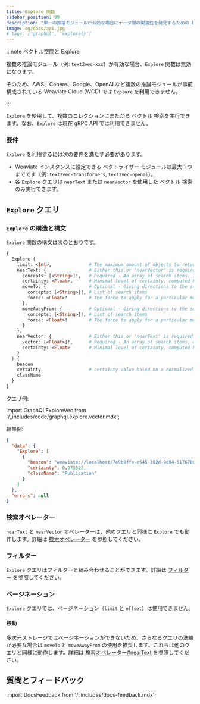 ```yaml
---
title: Explore 関数
sidebar_position: 99
description: "単一の推論モジュールが有効な場合にデータ間の関連性を発見するための Explore 関数リファレンス。"
image: og/docs/api.jpg
# tags: ['graphql', 'explore{}']
---
```


:::note ベクトル空間と Explore

複数の推論モジュール（例: `text2vec-xxx`）が有効な場合、`Explore` 関数は無効になります。

そのため、AWS、Cohere、Google、OpenAI など複数の推論モジュールが事前構成されている Weaviate Cloud (WCD) では `Explore` を利用できません。

:::

`Explore` を使用して、複数のコレクションにまたがる ベクトル 検索を実行できます。なお、`Explore` は現在 gRPC API では利用できません。

### 要件

`Explore` を利用するには次の要件を満たす必要があります。

- Weaviate インスタンスに設定できる ベクトライザー モジュールは最大 1 つまでです（例: `text2vec-transformers`, `text2vec-openai`）。
- 各 `Explore` クエリは `nearText` または `nearVector` を使用した ベクトル 検索のみ実行できます。

## `Explore` クエリ

### `Explore` の構造と構文

`Explore` 関数の構文は次のとおりです。

```graphql
{
  Explore (
    limit: <Int>,              # The maximum amount of objects to return
    nearText: {                # Either this or 'nearVector' is required
      concepts: [<String>]!,   # Required - An array of search items. If the text2vec-contextionary is the vectorization module, the concepts should be present in the Contextionary.
      certainty: <Float>,      # Minimal level of certainty, computed by normalized distance
      moveTo: {                # Optional - Giving directions to the search
        concepts: [<String>]!, # List of search items
        force: <Float>!        # The force to apply for a particular movement. Must be between 0 (no movement) and 1 (largest possible movement).
      },
      moveAwayFrom: {          # Optional - Giving directions to the search
        concepts: [<String>]!, # List of search items
        force: <Float>!        # The force to apply for a particular movement. Must be between 0 (no movement) and 1 (largest possible movement).
      }
    },
    nearVector: {              # Either this or 'nearText' is required
      vector: [<Float>]!,      # Required - An array of search items, which length should match the vector space
      certainty: <Float>       # Minimal level of certainty, computed by normalized distance
    }
  ) {
    beacon
    certainty                  # certainty value based on a normalized distance calculation
    className
  }
}
```

クエリ例:

import GraphQLExploreVec from '/_includes/code/graphql.explore.vector.mdx';

<GraphQLExploreVec/>

結果例:

```json
{
  "data": {
    "Explore": [
      {
        "beacon": "weaviate://localhost/7e9b9ffe-e645-302d-9d94-517670623b35",
        "certainty": 0.975523,
        "className": "Publication"
      }
    ]
  },
  "errors": null
}
```

### 検索オペレーター

`nearText` と `nearVector` オペレーターは、他のクエリと同様に `Explore` でも動作します。詳細は [検索オペレーター](search-operators.md) を参照してください。

### フィルター

`Explore` クエリはフィルターと組み合わせることができます。詳細は [フィルター](filters.md) を参照してください。

### ページネーション

`Explore` クエリでは、ページネーション（`limit` と `offset`）は使用できません。

#### 移動

多次元ストレージではページネーションができないため、さらなるクエリの洗練が必要な場合は `moveTo` と `moveAwayFrom` の使用を推奨します。これらは他のクエリと同様に動作します。詳細は [検索オペレーター#nearText](search-operators.md#neartext) を参照してください。

## 質問とフィードバック

import DocsFeedback from '/_includes/docs-feedback.mdx';

<DocsFeedback/>

